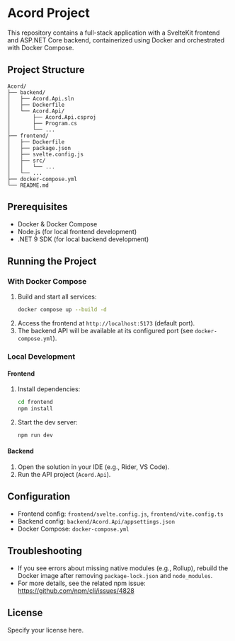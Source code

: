 # Acord Project

This repository contains a full-stack application with a SvelteKit frontend and ASP.NET Core backend, containerized using Docker and orchestrated with Docker Compose.

## Project Structure

```
Acord/
├── backend/
│   ├── Acord.Api.sln
│   ├── Dockerfile
│   └── Acord.Api/
│       ├── Acord.Api.csproj
│       ├── Program.cs
│       └── ...
├── frontend/
│   ├── Dockerfile
│   ├── package.json
│   ├── svelte.config.js
│   ├── src/
│   │   └── ...
│   └── ...
├── docker-compose.yml
└── README.md
```

## Prerequisites
- Docker & Docker Compose
- Node.js (for local frontend development)
- .NET 9 SDK (for local backend development)

## Running the Project

### With Docker Compose

1. Build and start all services:
   ```sh
   docker compose up --build -d
   ```
2. Access the frontend at `http://localhost:5173` (default port).
3. The backend API will be available at its configured port (see `docker-compose.yml`).

### Local Development

#### Frontend
1. Install dependencies:
   ```sh
   cd frontend
   npm install
   ```
2. Start the dev server:
   ```sh
   npm run dev
   ```

#### Backend
1. Open the solution in your IDE (e.g., Rider, VS Code).
2. Run the API project (`Acord.Api`).

## Configuration
- Frontend config: `frontend/svelte.config.js`, `frontend/vite.config.ts`
- Backend config: `backend/Acord.Api/appsettings.json`
- Docker Compose: `docker-compose.yml`

## Troubleshooting
- If you see errors about missing native modules (e.g., Rollup), rebuild the Docker image after removing `package-lock.json` and `node_modules`.
- For more details, see the related npm issue: https://github.com/npm/cli/issues/4828

## License
Specify your license here.
